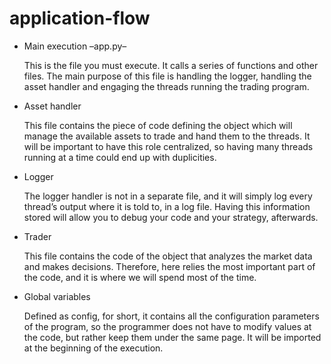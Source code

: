# application-flow

- Main execution –app.py–

  This is the file you must execute.
  It calls a series of functions and other files.
  The main purpose of this file is handling the logger, handling the asset handler and engaging the threads running the trading program.

- Asset handler

  This file contains the piece of code defining the object which will manage the available assets to trade and hand them to the threads.
  It will be important to have this role centralized, so having many threads running at a time could end up with duplicities.

- Logger

  The logger handler is not in a separate file, and it will simply log every thread’s output where it is told to, in a log file. Having this information stored will allow you to debug your code and your strategy, afterwards.

- Trader

  This file contains the code of the object that analyzes the market data and makes decisions.
  Therefore, here relies the most important part of the code, and it is where we will spend most of the time.

- Global variables

  Defined as config, for short, it contains all the configuration parameters of the program, so the programmer does not have to modify values at the code, but rather keep them under the same page.
  It will be imported at the beginning of the execution.
